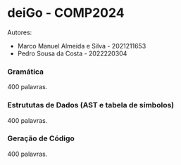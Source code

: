 # deiGo - COMP2024

Autores:
- Marco Manuel Almeida e Silva - 2021211653
- Pedro Sousa da Costa - 2022220304

### Gramática

400 palavras.

### Estrututas de Dados (AST e tabela de símbolos)

400 palavras.

### Geração de Código

400 palavras.
